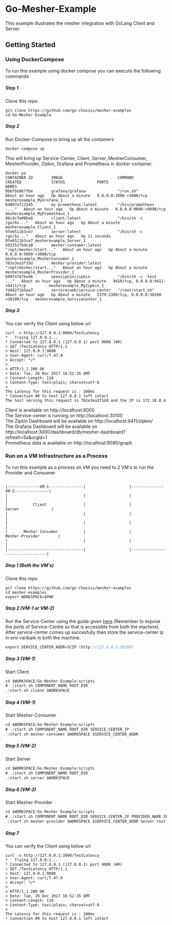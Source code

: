 # Go-Mesher-Example

This example illustrates the mesher integration with GoLang Client and Server.


## Getting Started

### Using DockerCompose

To run this example using docker compose you can execute the following commands

##### Step 1
Clone this repo
```
git clone https://github.com/go-chassis/mesher-examples
cd Go-Mesher-Example
```

##### Step 2
Run Docker-Compose to bring up all the containers
```
docker-compose up
```
This will bring up Service-Center, Client, Server, MesherConsumer, MesherProvider, Zipkin, Grafana and Prometheus in docker container.

```
docker ps
CONTAINER ID        IMAGE                        COMMAND                  CREATED             STATUS              PORTS                                     NAMES
8b6fbb867fbe        grafana/grafana              "/run.sh"                About an hour ago   Up About a minute   0.0.0.0:3000->3000/tcp                    mesherexample_MyGrafana_1
64807af12545        my-prometheus:latest         "/bin/prometheus -..."   About an hour ago   Up About a minute   0.0.0.0:9090->9090/tcp                    mesherexample_MyPrometheus_1
86c9c7e08ba0        client:latest                "/bin/sh -c /go/bi..."   About an hour ago   Up About a minute                                             mesherexample_Client_1
9fe6511b3ce7        server:latest                "/bin/sh -c /go/bi..."   About an hour ago   Up 11 seconds                                                 9fe6511b3ce7_mesherexample_Server_1
b93251fbdca8        mesher-consumer:latest       "/opt/mesher/start..."   About an hour ago   Up About a minute   0.0.0.0:9000->3000/tcp                    mesherexample_MesherConsumer_1
781e3ea3f1dd        mesher-provider:latest       "/opt/mesher/start..."   About an hour ago   Up About a minute                                             mesherexample_MesherProvider_1
b99f4767be46        openzipkin/zipkin            "/bin/sh -c 'test ..."   About an hour ago   Up About a minute   9410/tcp, 0.0.0.0:9411->9411/tcp          mesherexample_MyZipkin_1
fd482f1b5ea7        servicecomb/service-center   "/root/start.sh"         About an hour ago   Up About a minute   2379-2380/tcp, 0.0.0.0:30100->30100/tcp   mesherexample_ServiceCenter_1

```

##### Step 3
You can verify the Client using below url
```
curl -v http://127.0.0.1:9000/TestLatency
*   Trying 127.0.0.1...
* Connected to 127.0.0.1 (127.0.0.1) port 9000 (#0)
> GET /TestLatency HTTP/1.1
> Host: 127.0.0.1:9000
> User-Agent: curl/7.47.0
> Accept: */*
> 
< HTTP/1.1 200 OK
< Date: Tue, 26 Dec 2017 16:52:35 GMT
< Content-Length: 110
< Content-Type: text/plain; charset=utf-8
< 
The Latency for this request is : 100ms
* Connection #0 to host 127.0.0.1 left intact
The host serving this request is 781e3ea3f1dd and the IP is 172.18.0.4
```
Client is available on http://localhost:9000  
The Service-center is running on http://localhost:30100  
The Zipkin Dashboard will be available on http://localhost:9411/zipkin/  
The Grafana Dashboard will be available on http://localhost:3000/dashboard/db/mesher-dashboard?refresh=5s&orgId=1  
Prometheus data is available on http://localhost:9090/graph


### Run on a VM Infrastructure as a Process

To run this example as a process on VM you need to 2 VM's to run the Provider and Consumer

```

|--------------VM-1---------------|                   |--------------VM-2---------------|
|                                 |                   |                                 |
|           Client                |                   |             Server              |
|                                 |                   |                                 |
|                                 |                   |                                 |
|       Mesher Consumer           |                   |          Mesher-Provider        |
|                                 |                   |                                 |
|---------------------------------|                   |---------------------------------|
```

##### Step 1 (Both the VM's)
Clone this repo
```
git clone https://github.com/go-chassis/mesher-examples
cd mesher-examples
export WORKSPACE=$PWD
```

##### Step 2 (VM-1 or VM-2)
Run the Service-Center using the guide given [here](https://github.com/apache/incubator-servicecomb-service-center#quick-start) (Remember to expose the ports of Service-Centre so that is accessible from both the machine). After service-center comes up succesfully then store the service-center ip in env varibale in both the machine.
```go
export SERVICE_CENTER_ADDR=SCIP (http://127.0.0.1:30100)
```

##### Step 3 (VM-1)
Start Client
```go
cd $WORKSPACE/Go-Mesher-Example/scripts
# ./start.sh COMPONENT_NAME ROOT_DIR
./start.sh client $WORKSPACE
```

##### Step 4 (VM-1)
Start Mesher-Consumer
```go
cd $WORKSPACE/Go-Mesher-Example/scripts
# ./start.sh COMPONENT_NAME ROOT_DIR SERVICE_CENTER_IP
./start.sh mesher-consumer $WORKSPACE $SERVICE_CENTER_ADDR
```


##### Step 5 (VM-2)
Start Server
```go
cd $WORKSPACE/Go-Mesher-Example/scripts
# ./start.sh COMPONENT_NAME ROOT_DIR
./start.sh server $WORKSPACE
```


##### Step 6 (VM-2)
Start Mesher-Provider
```go
cd $WORKSPACE/Go-Mesher-Example/scripts
# ./start.sh COMPONENT_NAME ROOT_DIR SERVICE_CENTER_IP PROVIDER_NAME SEPCIFIC_PORT
./start.sh mesher-provider $WORKSPACE $SERVICE_CENTER_ADDR Server rest:3001
```

##### Step 7
You can verify the Client using below url
```
curl -v http://127.0.0.1:3000/TestLatency
*   Trying 127.0.0.1...
* Connected to 127.0.0.1 (127.0.0.1) port 9000 (#0)
> GET /TestLatency HTTP/1.1
> Host: 127.0.0.1:9000
> User-Agent: curl/7.47.0
> Accept: */*
> 
< HTTP/1.1 200 OK
< Date: Tue, 26 Dec 2017 16:52:35 GMT
< Content-Length: 110
< Content-Type: text/plain; charset=utf-8
< 
The Latency for this request is : 100ms
* Connection #0 to host 127.0.0.1 left intact
```